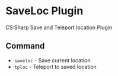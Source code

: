 # SaveLoc Plugin

CS:Sharp Save and Teleport location Plugin

## Command
- `saveloc` - Save current location
- `tploc` - Teleport to saved location
